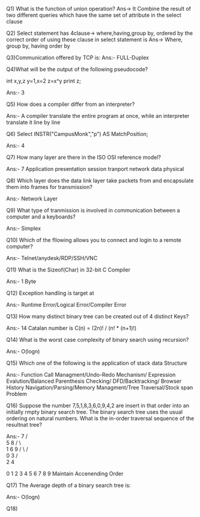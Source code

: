 Q1) What is the function of union operation?
Ans-> It Combine the result of two different queries which have the same set of attribute in the select clause

Q2) Select statement has 4clause-> where,having,group by, ordered by the correct order of using these clause in select statement is
Ans-> Where, group by, having order by

Q3)Communication offered by TCP is:
Ans:- FULL-Duplex

Q4)What will be the output of the following pseudocode?

int x,y,z
y=1,x=2
z=x^y
print z;

Ans:- 3

Q5) How does a compiler differ from an interpreter?

Ans:- A compiler translate the entire program at once, while an interpreter translate it line by line

Q6) Select INSTR("CampusMonk","p") AS MatchPosition;

Ans:- 4

Q7) How many layer are there in the ISO OSI reference model?

Ans:- 7 Application presentation session tranport network data physical

Q8) Which layer does the data link layer take packets from and encapsulate them into frames for transmission?

Ans:- Network Layer

Q9) What type of tranmission is involved in communication between a computer and a keyboards?

Ans:- Simplex

Q10) Which of the fllowing allows you to connect and login to a remote computer?

Ans:- Telnet/anydesk/RDP/SSH/VNC

Q11) What is the Sizeof(Char) in 32-bit C Compiler

Ans:- 1 Byte

Q12) Exception handling is target at

Ans:- Runtime Error/Logical Error/Compiler Error

Q13) How many distinct binary tree can be created out of 4 distinct Keys?

Ans:- 14 
Catalan number is C(n) = (2n)! / (n! * (n+1)!)

Q14) What is the worst case complexity of binary search using recursion?

Ans:- O(logn)

Q15) Which one of the following is the application of stack data Structure

Ans:- Function Call Managment/Undo-Redo Mechanism/ Expression Evalution/Balanced Parenthesis Checking/ DFD/Backtracking/ Browser History Navigation/Parsing/Memory Managment/Tree Traversal/Stock span Problem

Q16) Suppose the number 7,5,1,8,3,6,0,9,4,2 are insert in that order into an initially rmpty binary search tree. The binary search tree uses the usual ordering on natural numbers. What is the in-order traversal sequence of the resultnat tree?

Ans:- 
            7
         /     \
        5       8
      /   \      \
     1      6     9
    / \   /   \
   0   3
      / \
     2    4

0 1 2 3 4 5 6 7 8 9 Maintain Accenending Order

Q17) The Average depth of a binary search tree is:

Ans:- O(logn)

Q18)